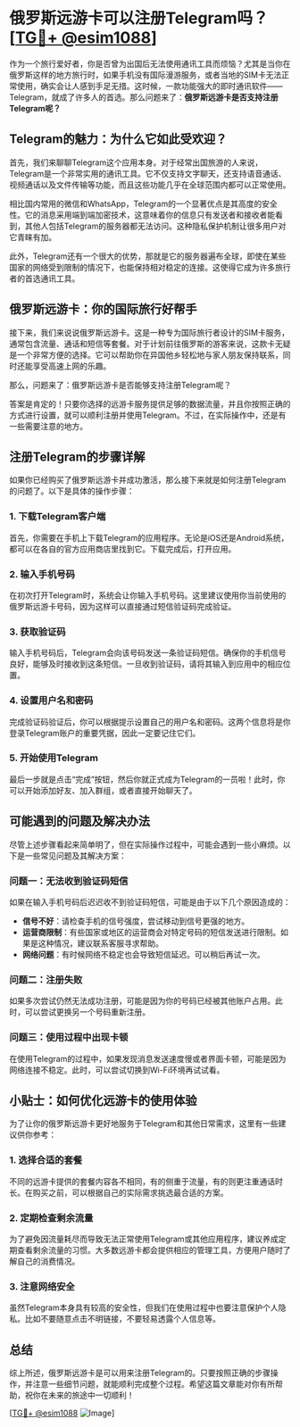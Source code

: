# 俄罗斯远游卡可以注册Telegram吗？[[TG💪+ @esim1088](https://t.me/s/esim1088)]

作为一个旅行爱好者，你是否曾为出国后无法使用通讯工具而烦恼？尤其是当你在俄罗斯这样的地方旅行时，如果手机没有国际漫游服务，或者当地的SIM卡无法正常使用，确实会让人感到手足无措。这时候，一款功能强大的即时通讯软件——Telegram，就成了许多人的首选。那么问题来了：**俄罗斯远游卡是否支持注册Telegram呢？**

## Telegram的魅力：为什么它如此受欢迎？

首先，我们来聊聊Telegram这个应用本身。对于经常出国旅游的人来说，Telegram是一个非常实用的通讯工具。它不仅支持文字聊天，还支持语音通话、视频通话以及文件传输等功能，而且这些功能几乎在全球范围内都可以正常使用。

相比国内常用的微信和WhatsApp，Telegram的一个显著优点是其高度的安全性。它的消息采用端到端加密技术，这意味着你的信息只有发送者和接收者能看到，其他人包括Telegram的服务器都无法访问。这种隐私保护机制让很多用户对它青睐有加。

此外，Telegram还有一个很大的优势，那就是它的服务器遍布全球，即使在某些国家的网络受到限制的情况下，也能保持相对稳定的连接。这使得它成为许多旅行者的首选通讯工具。

## 俄罗斯远游卡：你的国际旅行好帮手

接下来，我们来说说俄罗斯远游卡。这是一种专为国际旅行者设计的SIM卡服务，通常包含流量、通话和短信等套餐。对于计划前往俄罗斯的游客来说，这款卡无疑是一个非常方便的选择。它可以帮助你在异国他乡轻松地与家人朋友保持联系，同时还能享受高速上网的乐趣。

那么，问题来了：俄罗斯远游卡是否能够支持注册Telegram呢？

答案是肯定的！只要你选择的远游卡服务提供足够的数据流量，并且你按照正确的方式进行设置，就可以顺利注册并使用Telegram。不过，在实际操作中，还是有一些需要注意的地方。

## 注册Telegram的步骤详解

如果你已经购买了俄罗斯远游卡并成功激活，那么接下来就是如何注册Telegram的问题了。以下是具体的操作步骤：

### 1. 下载Telegram客户端

首先，你需要在手机上下载Telegram的应用程序。无论是iOS还是Android系统，都可以在各自的官方应用商店里找到它。下载完成后，打开应用。

### 2. 输入手机号码

在初次打开Telegram时，系统会让你输入手机号码。这里建议使用你当前使用的俄罗斯远游卡号码，因为这样可以直接通过短信验证码完成验证。

### 3. 获取验证码

输入手机号码后，Telegram会向该号码发送一条验证码短信。确保你的手机信号良好，能够及时接收到这条短信。一旦收到验证码，请将其输入到应用中的相应位置。

### 4. 设置用户名和密码

完成验证码验证后，你可以根据提示设置自己的用户名和密码。这两个信息将是你登录Telegram账户的重要凭据，因此一定要记住它们。

### 5. 开始使用Telegram

最后一步就是点击“完成”按钮，然后你就正式成为Telegram的一员啦！此时，你可以开始添加好友、加入群组，或者直接开始聊天了。

## 可能遇到的问题及解决办法

尽管上述步骤看起来简单明了，但在实际操作过程中，可能会遇到一些小麻烦。以下是一些常见问题及其解决方案：

### 问题一：无法收到验证码短信

如果在输入手机号码后迟迟收不到验证码短信，可能是由于以下几个原因造成的：
- **信号不好**：请检查手机的信号强度，尝试移动到信号更强的地方。
- **运营商限制**：有些国家或地区的运营商会对特定号码的短信发送进行限制。如果是这种情况，建议联系客服寻求帮助。
- **网络问题**：有时候网络不稳定也会导致短信延迟。可以稍后再试一次。

### 问题二：注册失败

如果多次尝试仍然无法成功注册，可能是因为你的号码已经被其他账户占用。此时，可以尝试更换另一个号码重新注册。

### 问题三：使用过程中出现卡顿

在使用Telegram的过程中，如果发现消息发送速度慢或者界面卡顿，可能是因为网络连接不稳定。此时，可以尝试切换到Wi-Fi环境再试试看。

## 小贴士：如何优化远游卡的使用体验

为了让你的俄罗斯远游卡更好地服务于Telegram和其他日常需求，这里有一些建议供你参考：

### 1. 选择合适的套餐

不同的远游卡提供的套餐内容各不相同，有的侧重于流量，有的则更注重通话时长。在购买之前，可以根据自己的实际需求挑选最合适的方案。

### 2. 定期检查剩余流量

为了避免因流量耗尽而导致无法正常使用Telegram或其他应用程序，建议养成定期查看剩余流量的习惯。大多数远游卡都会提供相应的管理工具，方便用户随时了解自己的消费情况。

### 3. 注意网络安全

虽然Telegram本身具有较高的安全性，但我们在使用过程中也要注意保护个人隐私。比如不要随意点击不明链接，不要轻易透露个人信息等。

## 总结

综上所述，俄罗斯远游卡是可以用来注册Telegram的。只要按照正确的步骤操作，并注意一些细节问题，就能顺利完成整个过程。希望这篇文章能对你有所帮助，祝你在未来的旅途中一切顺利！

[[TG💪+ @esim1088](https://t.me/s/esim1088) ![Image](https://i.postimg.cc/4NQfJmqS/Snipaste-2025-05-13-00-14-12.png)]